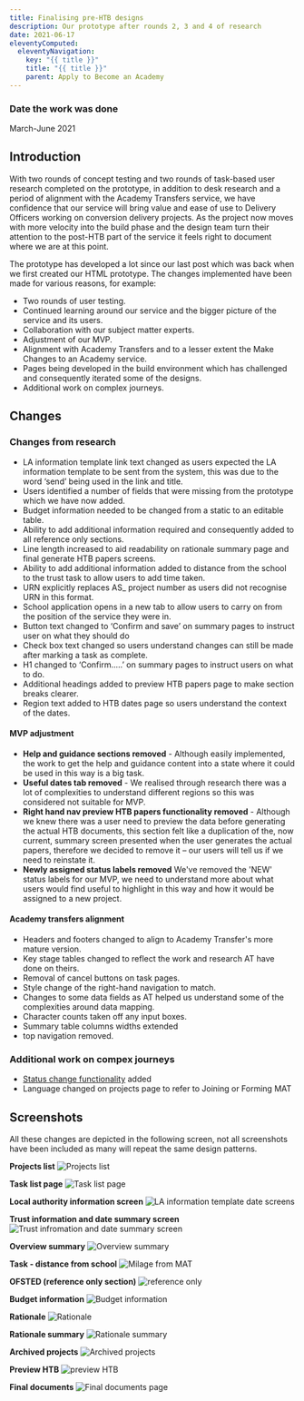 ```yaml
---
title: Finalising pre-HTB designs
description: Our prototype after rounds 2, 3 and 4 of research
date: 2021-06-17
eleventyComputed:
  eleventyNavigation:
    key: "{{ title }}"
    title: "{{ title }}"
    parent: Apply to Become an Academy
---
```



### Date the work was done
March-June 2021

## Introduction
With two rounds of concept testing and two rounds of task-based user research completed on the prototype, in addition to desk research and a period of alignment with the Academy Transfers service, we have confidence that our service will bring value and ease of use to Delivery Officers working on conversion delivery projects. As the project now moves with more velocity into the build phase and the design team turn their attention to the post-HTB part of the service it feels right to document where we are at this point.

The prototype has developed a lot since our last post which was back when we first created our HTML prototype. The changes implemented have been made for various reasons, for example:

- Two rounds of user testing.
- Continued learning around our service and the bigger picture of the service and its users.
- Collaboration with our subject matter experts.
- Adjustment of our MVP.
- Alignment with Academy Transfers and to a lesser extent the Make Changes to an Academy service.
- Pages being developed in the build environment which has challenged and consequently iterated some of the designs.
- Additional work on complex journeys.

## Changes

### Changes from research
- LA information template link text changed as users expected the LA information template to be sent from the system, this was due to the word ‘send’ being used in the link and title.
- Users identified a number of fields that were missing from the prototype which we have now added.
- Budget information needed to be changed from a static to an editable table.
- Ability to add additional information required and consequently added to all reference only sections.
- Line length increased to aid readability on rationale summary page and final generate HTB papers screens.
- Ability to add additional information added to distance from the school to the trust task to allow users to add time taken.
- URN explicitly replaces AS_ project number as users did not recognise URN in this format.
- School application opens in a new tab to allow users to carry on from the position of the service they were in.
- Button text changed to ‘Confirm and save’ on summary pages to instruct user on what they should do
- Check box text changed so users understand changes can still be made after marking a task as complete.
- H1 changed to ‘Confirm.....’ on summary pages to instruct users on what to do.
- Additional headings added to preview HTB papers page to make section breaks clearer.
- Region text added to HTB dates page so users understand the context of the dates.

#### MVP adjustment
- **Help and guidance sections removed** - Although easily implemented, the work to get the help and guidance content into a state where it could be used in this way is a big task.
- **Useful dates tab removed** - We realised through research there was a lot of complexities to understand different regions so this was considered not suitable for MVP.
- **Right hand nav preview HTB papers functionality removed** - Although we knew there was a user need to preview the data before generating the actual HTB documents, this section felt like a duplication of the, now current,  summary screen presented when the user generates the actual papers, therefore we decided to remove it – our users will tell us if we need to reinstate it.
- **Newly assigned status labels removed**
We've removed the 'NEW' status labels for our MVP, we need to understand more about what users would find useful to highlight in this way and how it would be assigned to a new project.

#### Academy transfers alignment
- Headers and footers changed to align to Academy Transfer's more mature version.
- Key stage tables changed to reflect the work and research AT have done on theirs.
- Removal of cancel buttons on task pages.
- Style change of the right-hand navigation to match.
- Changes to some data fields as AT helped us understand some of the complexities around data mapping.
- Character counts taken off any input boxes.
- Summary table columns widths extended
- top navigation removed.


### Additional work on compex journeys
- [Status change functionality](/apply-to-become-academy/status_version1/) added
- Language changed on projects page to refer to Joining or Forming MAT

## Screenshots
All these changes are depicted in the following screen, not all screenshots have been included as many will repeat the same design patterns.

**Projects list**
<img src="/images/apply-to-become-academy/Pre-HTB-final/projects.png" alt="Projects list">

**Task list page**
<img src="/images/apply-to-become-academy/Pre-HTB-final/1_tasklist.png" alt="Task list page">

**Local authority information screen**
<img src="/images/apply-to-become-academy/pre-HTB-final/LA_proforma.png" alt="LA information template date screens">

**Trust information and date summary screen**
<img src="/images/apply-to-become-academy/Pre-HTB-final/trustinfo_summary.png" alt="Trust infromation and date summary screen">

**Overview summary**
<img src="/images/apply-to-become-academy/Pre-HTB-final/overview_summary.png" alt="Overview summary">

**Task - distance from school**
<img src="/images/apply-to-become-academy/Pre-HTB-final/distance.png" alt="Milage from MAT">

**OFSTED (reference only section)**
<img src="/images/apply-to-become-academy/Pre-HTB-final/ofsted.png" alt="reference only">

**Budget information**
<img src="/images/apply-to-become-academy/Pre-HTB-final/budget_information.png" alt="Budget information">

**Rationale**
<img src="/images/apply-to-become-academy/Pre-HTB-final/rationale.png" alt="Rationale">

**Rationale summary**
<img src="/images/apply-to-become-academy/Pre-HTB-final/rationale_summary.png" alt="Rationale summary">

**Archived projects**
<img src="/images/apply-to-become-academy/Pre-HTB-final/archived.png" alt="Archived projects">

**Preview HTB**
<img src="/images/apply-to-become-academy/Pre-HTB-final/preview_HTB.png" alt="preview HTB">

**Final documents**
<img src="/images/apply-to-become-academy/Pre-HTB-final/documents.png" alt="Final documents page">